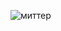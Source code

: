 ![миттер](https://github.com/wellMaxG/phpMitter/assets/132480237/b94b1976-72d8-4dfa-8ded-685d82192b15)
